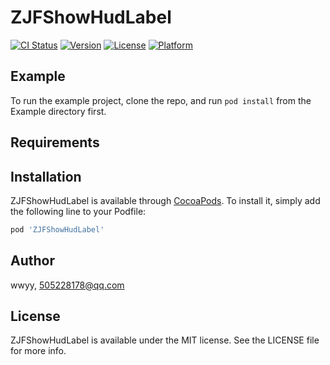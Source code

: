 # ZJFShowHudLabel

[![CI Status](https://img.shields.io/travis/wwyy/ZJFShowHudLabel.svg?style=flat)](https://travis-ci.org/wwyy/ZJFShowHudLabel)
[![Version](https://img.shields.io/cocoapods/v/ZJFShowHudLabel.svg?style=flat)](https://cocoapods.org/pods/ZJFShowHudLabel)
[![License](https://img.shields.io/cocoapods/l/ZJFShowHudLabel.svg?style=flat)](https://cocoapods.org/pods/ZJFShowHudLabel)
[![Platform](https://img.shields.io/cocoapods/p/ZJFShowHudLabel.svg?style=flat)](https://cocoapods.org/pods/ZJFShowHudLabel)

## Example

To run the example project, clone the repo, and run `pod install` from the Example directory first.

## Requirements

## Installation

ZJFShowHudLabel is available through [CocoaPods](https://cocoapods.org). To install
it, simply add the following line to your Podfile:

```ruby
pod 'ZJFShowHudLabel'
```

## Author

wwyy, 505228178@qq.com

## License

ZJFShowHudLabel is available under the MIT license. See the LICENSE file for more info.
